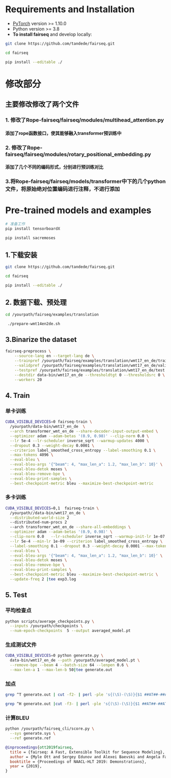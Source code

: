 # Requirements and Installation

* [PyTorch](http://pytorch.org/) version >= 1.10.0
* Python version >= 3.8
* **To install fairseq** and develop locally:

``` bash
git clone https://github.com/tandede/fairseq.git
```
``` bash
cd fairseq
```
``` bash
pip install --editable ./

```
# 修改部分
## 主要修改修改了两个文件
### 1. 修改了Rope-fairseq/fairseq/modules/multihead_attention.py
#### 添加了rope函数接口，使其能够融入transformer预训练中
### 2. 修改了Rope-fairseq/fairseq/modules/rotary_positional_embedding.py
#### 添加了几个不同的编码形式，分别进行预训练对比
### 3.将Rope-fairseq/fairseq/models/transformer中下的几个python文件，将原始绝对位置编码进行注释，不进行添加
# Pre-trained models and examples
``` bash
# 准备工作
pip install tensorboardX
```
``` bash
pip install sacremoses
```
## 1.下载安装
``` bash
git clone https://github.com/tandede/fairseq.git
```
``` bash
cd fairseq
```
``` bash
pip install --editable ./
```
## 2. 数据下载、预处理
``` bash
cd /yourpath/fairseq/examples/translation
```
``` bash
 ./prepare-wmt14en2de.sh
```
## 3.Binarize the dataset
``` bash
fairseq-preprocess \
    --source-lang en --target-lang de \
    --trainpref /yourpath/fairseq/examples/translation/wmt17_en_de/train \
    --validpref /yourpath/fairseq/examples/translation/wmt17_en_de/valid \
    --testpref /yourpath/fairseq/examples/translation/wmt17_en_de/test \
    --destdir data-bin/wmt17_en_de --thresholdtgt 0 --thresholdsrc 0 \
    --workers 20
 ```
  ## 4. Train
  ### 单卡训练
  ``` bash
CUDA_VISIBLE_DEVICES=0 fairseq-train \
    /yourpath/data-bin/wmt17_en_de  \
    --arch transformer_wmt_en_de --share-decoder-input-output-embed \
    --optimizer adam --adam-betas '(0.9, 0.98)' --clip-norm 0.0 \
    --lr 5e-4 --lr-scheduler inverse_sqrt --warmup-updates 4000 \
    --dropout 0.3 --weight-decay 0.0001 \
    --criterion label_smoothed_cross_entropy --label-smoothing 0.1 \
    --max-tokens 4096 \
    --eval-bleu \
    --eval-bleu-args '{"beam": 4, "max_len_a": 1.2, "max_len_b": 10}' \
    --eval-bleu-detok moses \
    --eval-bleu-remove-bpe \
    --eval-bleu-print-samples \
    --best-checkpoint-metric bleu --maximize-best-checkpoint-metric
  ```
  ### 多卡训练
  ``` bash
  CUDA_VISIBLE_DEVICES=0,1  fairseq-train \
    /yourpath//data-bin/wmt17_en_de \
    --distributed-world-size 2
    --distributed-num-procs 2
    --arch transformer_wmt_en_de --share-all-embeddings \
    --optimizer adam --adam-betas '(0.9, 0.98)' \
    --clip-norm 0.0   --lr-scheduler inverse_sqrt --warmup-init-lr 1e-07 --warmup-updates 4000  \
    --lr 5e-4 --min-lr 1e-09 --criterion label_smoothed_cross_entropy \
    --label-smoothing 0.1 --dropout 0.3 --weight-decay 0.0001 --max-tokens 4096   \
    --eval-bleu \
    --eval-bleu-args '{"beam": 4, "max_len_a": 1.2, "max_len_b": 10}' \
    --eval-bleu-detok moses \
    --eval-bleu-remove-bpe \
    --eval-bleu-print-samples \
    --best-checkpoint-metric bleu --maximize-best-checkpoint-metric \
    --update-freq 2 |tee exp3.log
  ```
  ## 5. Test
  ### 平均检查点
  ``` bash
python scripts/average_checkpoints.py \
    --inputs /yourpath/checkpoints \
    --num-epoch-checkpoints  5 --output averaged_model.pt
  ```
  ### 生成测试文件
  ``` bash
  CUDA_VISIBLE_DEVICES=0 python generate.py \
    data-bin/wmt17_en_de --path /yourpath/averaged_model.pt \
    --remove-bpe --beam 4 --batch-size 64 --lenpen 0.6 \
    --max-len-a 1 --max-len-b 50|tee generate.out
  ```
  ### 加点
  ```bash
  grep ^T generate.out | cut -f2- | perl -ple 's{(\S)-(\S)}{$1 ##AT##-##AT## $2}g' > generate.ref

  grep ^H generate.out |cut -f3- | perl -ple 's{(\S)-(\S)}{$1 ##AT##-##AT## $2}g' > generate.sys
  ```  
  ### 计算BLEU
  ``` bash
  python /yourpath/fairseq_cli/score.py \
    --sys generate.sys \
    --ref generate.ref
  ```


``` bibtex
@inproceedings{ott2019fairseq,
  title = {fairseq: A Fast, Extensible Toolkit for Sequence Modeling},
  author = {Myle Ott and Sergey Edunov and Alexei Baevski and Angela Fan and Sam Gross and Nathan Ng and David Grangier and Michael Auli},
  booktitle = {Proceedings of NAACL-HLT 2019: Demonstrations},
  year = {2019},
}
```
